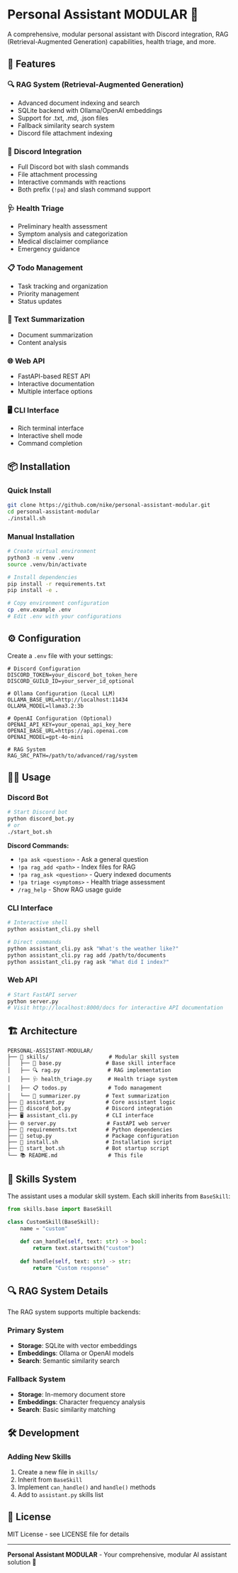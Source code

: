 # Personal Assistant MODULAR 🤖

A comprehensive, modular personal assistant with Discord integration, RAG (Retrieval-Augmented Generation) capabilities, health triage, and more.

## 🚀 Features

### 🔍 **RAG System (Retrieval-Augmented Generation)**
- Advanced document indexing and search
- SQLite backend with Ollama/OpenAI embeddings
- Support for .txt, .md, .json files
- Fallback similarity search system
- Discord file attachment indexing

### 💬 **Discord Integration**
- Full Discord bot with slash commands
- File attachment processing
- Interactive commands with reactions
- Both prefix (`!pa`) and slash command support

### 🩺 **Health Triage**
- Preliminary health assessment
- Symptom analysis and categorization
- Medical disclaimer compliance
- Emergency guidance

### 📋 **Todo Management**
- Task tracking and organization
- Priority management
- Status updates

### 📄 **Text Summarization**
- Document summarization
- Content analysis

### 🌐 **Web API**
- FastAPI-based REST API
- Interactive documentation
- Multiple interface options

### 🖥️ **CLI Interface**
- Rich terminal interface
- Interactive shell mode
- Command completion

## 📦 Installation

### Quick Install
```bash
git clone https://github.com/nike/personal-assistant-modular.git
cd personal-assistant-modular
./install.sh
```

### Manual Installation
```bash
# Create virtual environment
python3 -m venv .venv
source .venv/bin/activate

# Install dependencies
pip install -r requirements.txt
pip install -e .

# Copy environment configuration
cp .env.example .env
# Edit .env with your configurations
```

## ⚙️ Configuration

Create a `.env` file with your settings:

```env
# Discord Configuration
DISCORD_TOKEN=your_discord_bot_token_here
DISCORD_GUILD_ID=your_server_id_optional

# Ollama Configuration (Local LLM)
OLLAMA_BASE_URL=http://localhost:11434
OLLAMA_MODEL=llama3.2:3b

# OpenAI Configuration (Optional)
OPENAI_API_KEY=your_openai_api_key_here
OPENAI_BASE_URL=https://api.openai.com
OPENAI_MODEL=gpt-4o-mini

# RAG System
RAG_SRC_PATH=/path/to/advanced/rag/system
```

## 🏃‍♂️ Usage

### Discord Bot
```bash
# Start Discord bot
python discord_bot.py
# or
./start_bot.sh
```

**Discord Commands:**
- `!pa ask <question>` - Ask a general question
- `!pa rag_add <path>` - Index files for RAG
- `!pa rag_ask <question>` - Query indexed documents
- `!pa triage <symptoms>` - Health triage assessment
- `/rag_help` - Show RAG usage guide

### CLI Interface
```bash
# Interactive shell
python assistant_cli.py shell

# Direct commands
python assistant_cli.py ask "What's the weather like?"
python assistant_cli.py rag add /path/to/documents
python assistant_cli.py rag ask "What did I index?"
```

### Web API
```bash
# Start FastAPI server
python server.py
# Visit http://localhost:8000/docs for interactive API documentation
```

## 🏗️ Architecture

```
PERSONAL-ASSISTANT-MODULAR/
├── 📁 skills/                   # Modular skill system
│   ├── 🐍 base.py              # Base skill interface
│   ├── 🔍 rag.py               # RAG implementation
│   ├── 🩺 health_triage.py     # Health triage system
│   ├── 📋 todos.py             # Todo management
│   └── 📄 summarizer.py        # Text summarization
├── 🤖 assistant.py             # Core assistant logic
├── 💬 discord_bot.py           # Discord integration
├── 🖥️ assistant_cli.py         # CLI interface
├── 🌐 server.py                # FastAPI web server
├── 📄 requirements.txt         # Python dependencies
├── 🔧 setup.py                 # Package configuration
├── 🚀 install.sh               # Installation script
├── 🎯 start_bot.sh             # Bot startup script
└── 📚 README.md                # This file
```

## 🔌 Skills System

The assistant uses a modular skill system. Each skill inherits from `BaseSkill`:

```python
from skills.base import BaseSkill

class CustomSkill(BaseSkill):
    name = "custom"
    
    def can_handle(self, text: str) -> bool:
        return text.startswith("custom")
    
    def handle(self, text: str) -> str:
        return "Custom response"
```

## 🔍 RAG System Details

The RAG system supports multiple backends:

### Primary System
- **Storage**: SQLite with vector embeddings
- **Embeddings**: Ollama or OpenAI models
- **Search**: Semantic similarity search

### Fallback System
- **Storage**: In-memory document store
- **Embeddings**: Character frequency analysis
- **Search**: Basic similarity matching

## 🛠️ Development

### Adding New Skills
1. Create a new file in `skills/`
2. Inherit from `BaseSkill`
3. Implement `can_handle()` and `handle()` methods
4. Add to `assistant.py` skills list

## 📄 License

MIT License - see LICENSE file for details

---

**Personal Assistant MODULAR** - Your comprehensive, modular AI assistant solution 🚀
